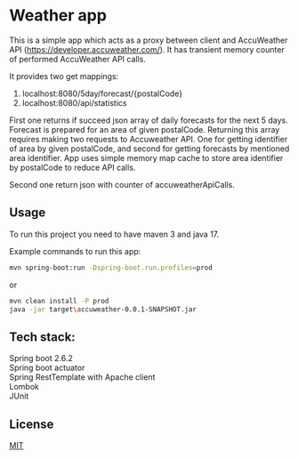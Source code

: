 # Weather app

This is a simple app which acts as a proxy between client and AccuWeather API (https://developer.accuweather.com/). It
has transient memory counter of performed AccuWeather API calls.

It provides two get mappings:

1) localhost:8080/5day/forecast/{postalCode}
2) localhost:8080/api/statistics

First one returns if succeed json array of daily forecasts for the next 5 days. Forecast is prepared for an area of
given postalCode. Returning this array requires making two requests to Accuweather API. One for getting identifier of
area by given postalCode, and second for getting forecasts by mentioned area identifier. App uses simple memory map
cache to store area identifier by postalCode to reduce API calls.

Second one return json with counter of accuweatherApiCalls.

## Usage

To run this project you need to have maven 3 and java 17.

Example commands to run this app:

```bash
mvn spring-boot:run -Dspring-boot.run.profiles=prod
```

or

```bash
mvn clean install -P prod
java -jar target\accuweather-0.0.1-SNAPSHOT.jar
```

## Tech stack:

Spring boot 2.6.2\
Spring boot actuator\
Spring RestTemplate with Apache client\
Lombok\
JUnit

## License

[MIT](https://choosealicense.com/licenses/mit/)